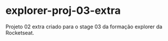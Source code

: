 # explorer-proj-03-extra
Projeto 02 extra criado para o stage 03 da formação explorer da Rocketseat.   
